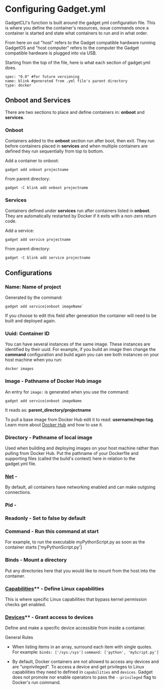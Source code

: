 # Configuring Gadget.yml

GadgetCLI's function is built around the gadget.yml configuration file. This is where you define the container's resources, issue commands once a container is started and state what containers to run and in what order. 

From here on out "host" refers to the Gadget compatible hardware running GadgetOS and "host computer" refers to the computer the Gadget compatible hardware is plugged into via USB.

Starting from the top of the file, here is what each section of gadget.yml does. 

```
spec: "0.0" #for future versioning
name: blink #generated from .yml file's parent directory 
type: docker 
```

## Onboot and Services

There are two sections to place and define containers in: **onboot** and **services**. 


### Onboot

Containers added to the **onboot** section run after boot, then exit. They run before containers placed in **services** and when multiple containers are defined they run sequentially from top to bottom. 

Add a container to onboot:

```
gadget add onboot projectname
```
	
From parent directory:
	
```
gadget -C blink add onboot projectname
```


### Services

Containers defined under **services** run after containers listed in **onboot**. They are automatically restarted by Docker if it exits with a non-zero return code. 

Add a service:

```
gadget add service projectname
```
	
From parent directory:
	
```
gadget -C blink add service projectname
```

## Configurations

### Name: Name of project

Generated by the command:

```	
gadget add service|onboot imageName`
``` 
	
If you choose to edit this field after generation the container will need to be built and deployed again.
	
### Uuid: Container ID

You can have several instances of the same image. These instances are identified by their uuid. For example, if you build an image then change the **command** configuration and build again you can see both instances on your host machine when you run:
	
```
docker images
```
	
### Image - Pathname of Docker Hub image

An entry for `image:` is generated when you use the command:

```
gadget add service|onboot imageName
```
	
It reads as: **parent_directory/projectname**
	
To pull a base image from Docker Hub edit it to read: **username/repo:tag**. Learn more about [Docker Hub](https://docs.docker.com/docker-hub/) and how to use it.
	
### Directory - Pathname of local image

Used when building and deploying images on your host machine rather than pulling from Docker Hub. Put the pathname of your Dockerfile and supporting files (called the build's context) here in relation to the gadget.yml file. 
	
### [Net](https://docs.docker.com/engine/reference/run/#network-settings) - 

By default, all containers have networking enabled and can make outgoing connections.

### Pid - 

### Readonly - Set to false by default
### Command - Run this command at start
	
For example, to run the executable myPythonScript.py as soon as the container starts ['myPythonScript.py'] 
	
### Binds - Mount a directory 
	
Put any directories here that you would like to mount from the host into the container. 

### [Capabilities](http://man7.org/linux/man-pages/man7/capabilities.7.html)** - Define Linux capabilities
	
This is where specific Linux capabilities that bypass kernel permission checks get enabled.


### [Devices](https://docs.docker.com/engine/reference/run/#runtime-privilege-and-linux-capabilities)** - Grant access to devices
	
Define and make a specific device accessible from inside a container.



General Rules

* When listing items in an array, surround each item with single quotes. For example:
	`binds: ['/sys:/sys']`
	`command: ['python', 'myScript.py']`
	
* By default, Docker containers are not allowed to access any devices and are "unprivileged". To access a device and get privileges to Linux capabilities they need to defined in `capabilities` and `devices`. Gadget does not promote nor enable operators to pass the `--privileged` flag to Docker's run command.




